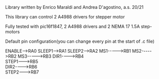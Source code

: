 Library written by Enrico Maraldi and Andrea D'agostino, a.s. 20/21
 
 This library can control 2 A4988 drivers for stepper motor
 
 Fully tested with pic16f1847, 2 A4988 drivers and 2 NEMA 17 1.5A step-motors
 	
 Default pin configuration(you can change every pin at the start of .c file)
               		   
   ENABLE-->RA0 
   SLEEP1-->RA1
   SLEEP2-->RA2
   MS1----->RB1
   MS2----->RB2
   MS3----->RB3
   DIR1---->RB4    
   STEP1--->RB5    
   DIR2---->RB6    
   STEP2--->RB7
